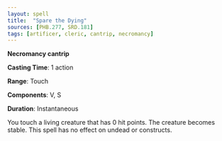 ```yaml
---
layout: spell
title:  "Spare the Dying"
sources: [PHB.277, SRD.181]
tags: [artificer, cleric, cantrip, necromancy]
---
```


**Necromancy cantrip**

**Casting Time**: 1 action

**Range**: Touch

**Components**: V, S

**Duration**: Instantaneous

You touch a living creature that has 0 hit points. The creature becomes stable. This spell has no effect on undead or constructs.
